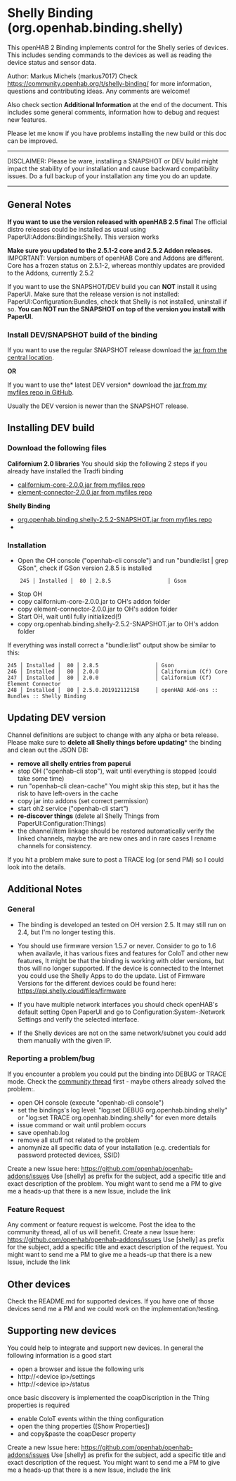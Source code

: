 
# Shelly Binding (org.openhab.binding.shelly)

This openHAB 2 Binding implements control for the Shelly series of devices.
This includes sending commands to the devices as well as reading the device status and sensor data.

Author: Markus Michels (markus7017)
Check  https://community.openhab.org/t/shelly-binding/ for more information, questions and contributing ideas. Any comments are welcome!

Also check section **Additional Information** at the end of the document.
This includes some general comments, information how to debug and request new features.

Please let me know if you have problems installing the new build or this doc can be improved.

---

DISCLAIMER: Please be ware, installing a SNAPSHOT or DEV build might impact the stability of your installation and cause backward compatibility issues. Do a full backup of your installation any time you do an update.

--- 

## General Notes

**If you want to use the version released with openHAB 2.5 final**
The official distro releases could be installed as usual using PaperUI:Addons:Bindings:Shelly. This version works 

**Make sure you updated to the 2.5.1-2 core and 2.5.2 Addon releases.**
IMPORTANT: Version numbers of openHAB Core and Addons are different. Core has a frozen status on 2.5.1-2, whereas monthly updates are provided to the Addons, currently 2.5.2

If you want to use the SNAPSHOT/DEV build you can **NOT** install it using PaperUI. 
Make sure that the release version is not installed: PaperUI:Configuration:Bundles, check that Shelly is not installed, uninstall if so. 
**You can NOT run the SNAPSHOT on top of the version you install with PaperUI.**

### Install DEV/SNAPSHOT build of the binding
If you want to use the regular SNAPSHOT release
download the [jar from the central location](https://openhab.jfrog.io/openhab/libs-pullrequest-local/org/openhab/addons/bundles/org.openhab.binding.shelly/2.5.2-SNAPSHOT/org.openhab.binding.shelly-2.5.2-SNAPSHOT.jar).

**OR**

If you want to use the* latest DEV version* download the [jar from my myfiles repo in GitHub](https://github.com/markus7017/myfiles/blob/master/shelly/org.openhab.binding.shelly-2.5.2-SNAPSHOT.jar?raw=true).

Usually the DEV version is newer than the SNAPSHOT release.

## Installing DEV build

### Download the following files

**Californium 2.0 libraries**
You should skip the following 2 steps if you already have installed the Tradfi binding

- [californium-core-2.0.0.jar from myfiles repo](https://github.com/markus7017/myfiles/blob/master/shelly/californium-core-2.0.0.jar?raw=true)
- [element-connector-2.0.0.jar from myfiles repo](https://github.com/markus7017/myfiles/blob/master/shelly/element-connector-2.0.0.jar?raw=true)

**Shelly Binding**
- [org.openhab.binding.shelly-2.5.2-SNAPSHOT.jar from myfiles repo](https://github.com/markus7017/myfiles/blob/master/shelly/org.openhab.binding.shelly-2.5.2-SNAPSHOT.jar?raw=true) 
-
### Installation

- Open the OH console ("openhab-cli console") and run "bundle:list | grep GSon", check if GSon version 2.8.5 is installed
```csv
	245 │ Installed │  80 │ 2.8.5                  │ Gson
```
- Stop OH
- copy californium-core-2.0.0.jar to OH's addon folder
- copy element-connector-2.0.0.jar to OH's addon folder
- Start OH, wait until fully initialized(!)
- copy org.openhab.binding.shelly-2.5.2-SNAPSHOT.jar to OH's addon folder

If everything was install correct a "bundle:list" output show be similar to this:

```csv
245 │ Installed │  80 │ 2.8.5                  │ Gson
246 │ Installed │  80 │ 2.0.0                  │ Californium (Cf) Core
247 │ Installed │  80 │ 2.0.0                  │ Californium (Cf) Element Connector
248 │ Installed │  80 │ 2.5.0.201912112158     │ openHAB Add-ons :: Bundles :: Shelly Binding
```
## Updating DEV version

Channel definitions are subject to change with any alpha or beta release. Please make sure to **delete all Shelly things before updating*** the binding and clean out the JSON DB:

- **remove all shelly entries from paperui**
- stop OH ("openhab-cli stop"), wait until everything is stopped (could take some time)
- run "openhab-cli clean-cache"
  You might skip this step, but it has the risk to have left-overs in the cache
- copy jar into addons (set correct permission)
- start oh2 service ("openhab-cli start")
- **re-discover things** (delete all Shelly Things from PaperUI:Configuration:Things)
- the channel/item linkage should be restored automatically
  verify the linked channels, maybe the are new ones and in rare cases I rename channels for consistency.

If you hit a problem make sure to post a TRACE log (or send PM) so I could look into the details.

## Additional Notes

### General

* The binding is developed an tested on OH version 2.5. It may still run on 2.4, but I'm no longer testing this.

* You should use firmware version 1.5.7 or never.  Consider to go to 1.6 when availavle, it has various fixes and features for CoIoT and other new features,
It might be that the binding is working with older versions, but thos will no longer supported.
If the device is connected to the Internet you could use the Shelly Apps to do the update.
List of Firmware Versions for the different devices could be found here: https://api.shelly.cloud/files/firmware

* If you have multiple network interfaces you should check openHAB's default setting 
Open PaperUI and go to Configuration:System-:Network Settings and verify the selected interface. 
- If the Shelly devices are not on the same network/subnet you could  add them manually with the given IP.

### Reporting a problem/bug

If you encounter a problem you could put the binding into DEBUG or TRACE mode.
Check the [community thread](https://community.openhab.org/t/shelly-binding/) first - maybe others already solved the problem:.

- open OH console (execute "openhab-cli console")
- set the bindings's log level: "log:set DEBUG org.openhab.binding.shelly" or "log:set TRACE org.openhab.binding.shelly" for even more details
- issue command or wait until problem occurs
- save openhab.log
- remove all stuff not related to the problem
- anomynize all specific data of your installation (e.g. credentials for password protected devices, SSID)

Create a new Issue here: https://github.com/openhab/openhab-addons/issues
Use [shelly] as prefix for the subject, add a specific title and exact description of the problem.
You might want to send me a PM to give me a heads-up that there is a new Issue, include the link

### Feature Request

Any comment or feature request is welcome. Post the idea to the community thread, all of us will benefit.
Create a new Issue here: https://github.com/openhab/openhab-addons/issues
Use [shelly] as prefix for the subject, add a specific title and exact description of the request.
You might want to send me a PM to give me a heads-up that there is a new Issue, include the link

## Other devices

Check the README.md for supported devices.
If you have one of those devices send me a PM and we could work on the implementation/testing.

## Supporting new devices

You could help to integrate and support new devices. In general the following information is a good start

- open a browser and issue the following urls
- http://&lt;device ip&gt;/settings
- http://&lt;device ip&gt;/status

once basic discovery is implemented the coapDiscription in the Thing properties is required

- enable CoIoT events within the thing configuration
- open the thing properties ([Show Properties])
- and copy&amp;paste the coapDescr property

Create a new Issue here: https://github.com/openhab/openhab-addons/issues
Use [shelly] as prefix for the subject, add a specific title and exact description of the request.
You might want to send me a PM to give me a heads-up that there is a new Issue, include the link


